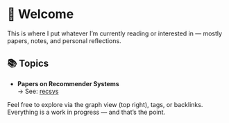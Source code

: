 # 👋 Welcome

This is where I put whatever I’m currently reading or interested in — mostly papers, notes, and personal reflections.

## 📚 Topics

- **Papers on Recommender Systems**  
  → See: [recsys](/recsys/)


Feel free to explore via the graph view (top right), tags, or backlinks. Everything is a work in progress — and that’s the point.
